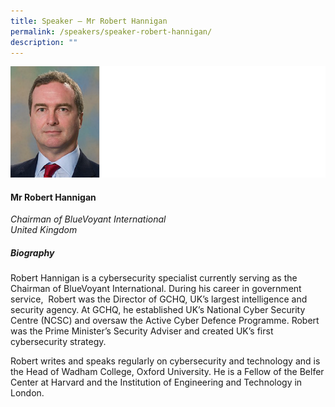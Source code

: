 ```yaml
---
title: Speaker – Mr Robert Hannigan
permalink: /speakers/speaker-robert-hannigan/
description: ""
---
```

![](/images/mr%20robert%20hannigan%201.png)

#### **Mr Robert Hannigan**

*Chairman of BlueVoyant International<br>United Kingdom*

##### **Biography**

Robert Hannigan is a cybersecurity specialist currently serving as the Chairman of BlueVoyant International. During his career in government service,&nbsp; Robert was the Director of GCHQ, UK’s largest intelligence and security agency. At GCHQ, he established UK’s National Cyber Security Centre (NCSC) and oversaw the Active Cyber Defence Programme. Robert was the Prime Minister’s Security Adviser and created UK’s first cybersecurity strategy.&nbsp;

Robert writes and speaks regularly on cybersecurity and technology and is the Head of Wadham College, Oxford University. He is a Fellow of the Belfer Center at Harvard and the Institution of Engineering and Technology in London.